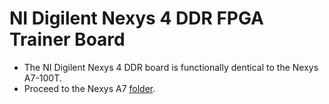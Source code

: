 # NI Digilent Nexys 4 DDR FPGA Trainer Board

* The NI Digilent Nexys 4 DDR board is functionally dentical to the Nexys A7-100T.
* Proceed to the Nexys A7 [folder](https://github.com/kevinwlu/dsd/tree/master/Nexys-A7).
